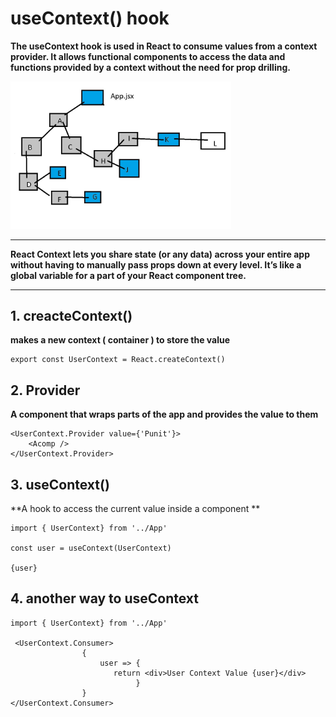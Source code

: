 # useContext() hook

**The useContext hook is used in React to consume values from a context provider. It allows functional components to access the data and functions provided by a context without the need for prop drilling.**

<img src="./componentTree.jpg" width="70%"/>

<hr>

**React Context lets you share state (or any data) across your entire app without having to manually pass props down at every level.
It’s like a global variable for a part of your React component tree.**

<hr>

## 1. creacteContext()

**makes a new context ( container ) to store the value**

```
export const UserContext = React.createContext()

```

## 2. Provider

**A component that wraps parts of the app and provides the value to them**

```
<UserContext.Provider value={'Punit'}>
    <Acomp />
</UserContext.Provider>
```

## 3. useContext() 

**A hook to access the current value inside a component **

```
import { UserContext} from '../App'

const user = useContext(UserContext)

{user}

```

## 4. another way to useContext

```
import { UserContext} from '../App'

 <UserContext.Consumer>
                {
                    user => {
                       return <div>User Context Value {user}</div>
                            }
                }
</UserContext.Consumer>
```




